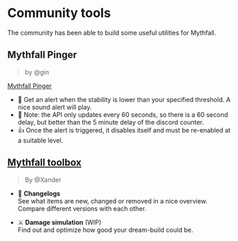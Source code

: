 # Community tools

The community has been able to build some useful utilities for Mythfall.

## Mythfall Pinger

> by @gin

[Mythfall Pinger](https://mythping.leap.fish/)

* 🔔 Get an alert when the stability is lower than your specified threshold. A nice sound alert will play.
* 🚸 Note: the API only updates every 60 seconds, so there is a 60 second delay, but better than the 5 minute delay of the discord counter.
* 👍 Once the alert is triggered, it disables itself and must be re-enabled at a suitable level.

## [Mythfall toolbox](https://mythfall-toolbox.com/)

> By @Xander

* 📑 __Changelogs__ <br/>
  See what items are new, changed or removed in a nice overview. Compare different versions with each other.

* ⚔️ __Damage simulation__ (WIP) <br />
  Find out and optimize how good your dream-build could be.
